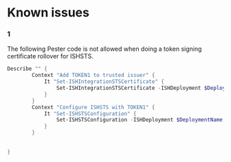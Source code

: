 # Known issues

### 1
The following Pester code is not allowed when doing a token signing certificate rollover for ISHSTS.

```powershell
Describe "" {
        Context "Add TOKEN1 to trusted issuer" {
            It "Set-ISHIntegrationSTSCertificate" {
                Set-ISHIntegrationSTSCertificate -ISHDeployment $DeploymentName -Thumbprint ($token1Certificate.Thumbprint) -Issuer "ISHSTS.$($token1Certificate.FriendlyName)"
            }
        }
        Context "Configure ISHSTS with TOKEN1" {
            It "Set-ISHSTSConfiguration" {
                Set-ISHSTSConfiguration -ISHDeployment $DeploymentName -TokenSigningCertificateThumbprint ($token1Certificate.Thumbprint)  
            }
        }
 
 
}
```

